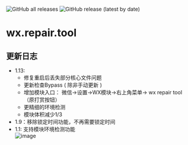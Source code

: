 ![GitHub all releases](https://img.shields.io/github/downloads/Xposed-Modules-Repo/wx.repair.tool/total?color=1&style=plastic) 
![GitHub release (latest by date)](https://img.shields.io/github/v/release/Xposed-Modules-Repo/wx.repair.tool?style=plastic)
# wx.repair.tool
## 更新日志
- 1.13:
  - 修复重启后丢失部分核心文件问题
  - 更新检查Bypass ( 除非手动更新 )
  - 增加模块入口： 微信->设置->WX模块->右上角菜单-> wx repair tool  （原打赏按钮）  
  - 更精细的环境检测    
  - 模块体积减少1/3  
- 1.9：移除锁定时间功能，不再需要锁定时间  
- 1.1: 支持模块环境检测功能  
![image](https://github.com/user-attachments/assets/d6e8e020-e045-4a51-96b6-3855e6d4845c)
